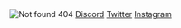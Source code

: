 <img src="https://i.imgur.com/AevBZap.png" alt="Not found 404">
<!-- <img src="https://i.imgur.com/a57Fzn4.png" alt="Not found 404"> -->
<a class="xd" href="https://ztho.pl/">Discord</a>
<a class="xd" href="https://ztho.pl/">Twitter</a>
<a class="xd" href="https://ztho.pl/">Instagram</a>

